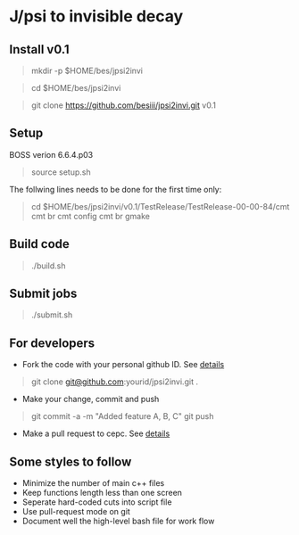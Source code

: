 # J/psi to invisible decay

## Install v0.1 

> mkdir -p $HOME/bes/jpsi2invi

> cd $HOME/bes/jpsi2invi 

> git clone https://github.com/besiii/jpsi2invi.git v0.1 

## Setup 

BOSS verion 6.6.4.p03

> source setup.sh

The follwing lines needs to be done for the first time only:

> cd $HOME/bes/jpsi2invi/v0.1/TestRelease/TestRelease-00-00-84/cmt
> cmt br cmt config
> cmt br gmake 


## Build code

> ./build.sh 

## Submit jobs

> ./submit.sh

## For developers 

- Fork the code with your personal github ID. See [details](https://help.github.com/articles/fork-a-repo/)

> git clone git@github.com:yourid/jpsi2invi.git .

- Make your change, commit and push 

> git commit -a -m "Added feature A, B, C"
> git push

- Make a pull request to cepc. See [details](https://help.github.com/articles/using-pull-requests/)

## Some styles to follow 
- Minimize the number of main c++ files 
- Keep functions length less than one screen
- Seperate hard-coded cuts into script file
- Use pull-request mode on git 
- Document well the high-level bash file for work flow 


